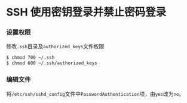 # SSH 使用密钥登录并禁止密码登录

### 设置权限
修改`.ssh`目录及`authorized_keys`文件权限
```bash
$ chmod 700 ~/.ssh
$ chmod 600 ~/.ssh/authorized_keys
```
### 编辑文件
将`/etc/ssh/sshd_config`文件中`PasswordAuthentication`项，由`yes`改为`no`。
